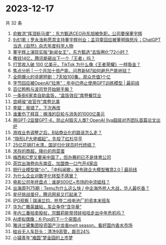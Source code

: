 # 2023-12-17

共 32 条

<!-- BEGIN 36KR -->
<!-- 最后更新时间 2023-12-17 00:06:55 +0800 -->
1. [俞敏洪“挥泪斩马谡”：东方甄选CEO孙东旭被免职，公司要保董宇辉](https://36kr.com/p/2562900053042820)
1. [9点1氪丨罗永浩称愿意支持董宇辉创业；孟羽童回应被董明珠怒斥；ChatGPT当选《自然》杂志年度科学人物](https://36kr.com/p/2562712801535620)
1. [董宇辉上演现实版“新闻女王”，东方甄选“去饭圈化”72小时？](https://36kr.com/p/2562152170546567)
1. [撒钱14亿，腾讯能砸出下一个「王者」吗？](https://36kr.com/p/2562918505440649)
1. [打赏收入破 100 亿美元，TikTok 为什么像《王者荣耀》一样吸金？](https://36kr.com/p/2562932301325961)
1. [焦点分析 | 一个月加十倍产能，问界新M7如何避开产能地狱？](https://36kr.com/p/2561308313951616)
1. [全网爆火的竖屏短剧：7天拍100集，观众充值1个亿](https://36kr.com/p/2562668237710724)
1. [字节回应被OpenAI“拉黑”：年中已停止使用GPT训练模型 | 最前线](https://36kr.com/p/2563083247724169)
1. [百亿鸭鸭与波司登开始掰手腕？](https://36kr.com/p/2562125717874054)
1. [一条街6家卖自助盒饭，“盒饭效应”席卷餐饮业](https://36kr.com/p/2562001157823873)
1. [宫崎骏“收官作”席卷北美](https://36kr.com/p/2562102641452417)
1. [李斌：我错了，下次再改](https://36kr.com/p/2562619550295684)
1. [谁重伤了拜耳：搁浅的巨轮与消失的1000亿美元](https://36kr.com/p/2561961654230152)
1. [用GPT-2监督GPT-4，防止AI毁灭人类? OpenAI Ilya超级对齐团队首篇论文出炉](https://36kr.com/p/2561960642927748)
1. [游戏业务调整之后，B站商业化的路该怎么走？](https://36kr.com/p/2562114038769288)
1. [“隐形LP大佬崛起”，先投了红杉华平](https://36kr.com/p/2562940721342081)
1. [25亿花销打水漂，国足归化球员时代终结？](https://36kr.com/p/2561965854089349)
1. [求存的商超，降价的肉菜蛋](https://36kr.com/p/2562003048537474)
1. [梅西和C罗又要来中国了，但办赛的已不是体育公司](https://36kr.com/p/2562027728346502)
1. [茶饮出海卷向东南亚，加盟商一口气开4家店](https://36kr.com/p/2562152457790857)
1. [把行业模型做“小”，「中科闻歌」发布政企大模型雅意2.0 | 最前线](https://36kr.com/p/2561723704532103)
1. [为什么企业对数字化转型不感冒？](https://36kr.com/p/2562642682914437)
1. [电影公司年终盘点：谁是500亿+市场的中流砥柱？](https://36kr.com/p/2562171773674885)
1. [出海周刊75期｜Temu为什么这么快 / 中企海外抢人大战，华人最吃香？](https://36kr.com/p/2562075118134656)
1. [星仔挑战蛋仔，腾讯网易又打起来了](https://36kr.com/p/2561973865111431)
1. [IPO观察 | 瑞浦兰钧，抢登二线电池厂的资本末班车](https://36kr.com/p/2562017728585097)
1. [华为广撒英雄帖，车企争夺“含华量”](https://36kr.com/p/2562132097671046)
1. [年内三番拍卖股权，宗馥莉能带领娃哈哈走出中年危机吗？](https://36kr.com/p/2562113521868933)
1. [AI虚拟偶像：K-Pop的下一个突围点](https://36kr.com/p/2562000269483141)
1. [雅诗兰黛集团投资国产沙龙香melt season，看好国内香水市场](https://36kr.com/p/2562858179700355)
1. [硅谷无人车巨头：清洗9高管，裁员24%](https://36kr.com/p/2562999619970440)
1. [小镇青年“难圆”梦金园的上市梦](https://36kr.com/p/2562883554025609)
<!-- END 36KR -->